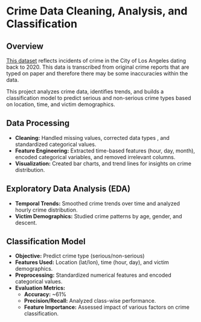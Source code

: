 # Crime Data Cleaning, Analysis, and Classification

## Overview
[This dataset](https://data.lacity.org/Public-Safety/Crime-Data-from-2020-to-Present/2nrs-mtv8/about_data) reflects incidents of crime in the City of Los Angeles dating back to 2020. This data is transcribed from original crime reports that are typed on paper and therefore there may be some inaccuracies within the data.

This project analyzes crime data, identifies trends, and builds a classification model to predict serious and non-serious crime types based on location, time, and victim demographics.

## Data Processing
- **Cleaning:** Handled missing values, corrected data types , and standardized categorical values.
- **Feature Engineering:** Extracted time-based features (hour, day, month), encoded categorical variables, and removed irrelevant columns.
- **Visualization:** Created bar charts, and trend lines for insights on crime distribution.

## Exploratory Data Analysis (EDA)
- **Temporal Trends:** Smoothed crime trends over time and analyzed hourly crime distribution.
- **Victim Demographics:** Studied crime patterns by age, gender, and descent.

## Classification Model
- **Objective:** Predict crime type (serious/non-serious)
- **Features Used:** Location (lat/lon), time (hour, day), and victim demographics.
- **Preprocessing:** Standardized numerical features and encoded categorical values.
- **Evaluation Metrics:**
  - **Accuracy:** ~61%
  - **Precision/Recall:** Analyzed class-wise performance.
  - **Feature Importance:** Assessed impact of various factors on crime classification.
